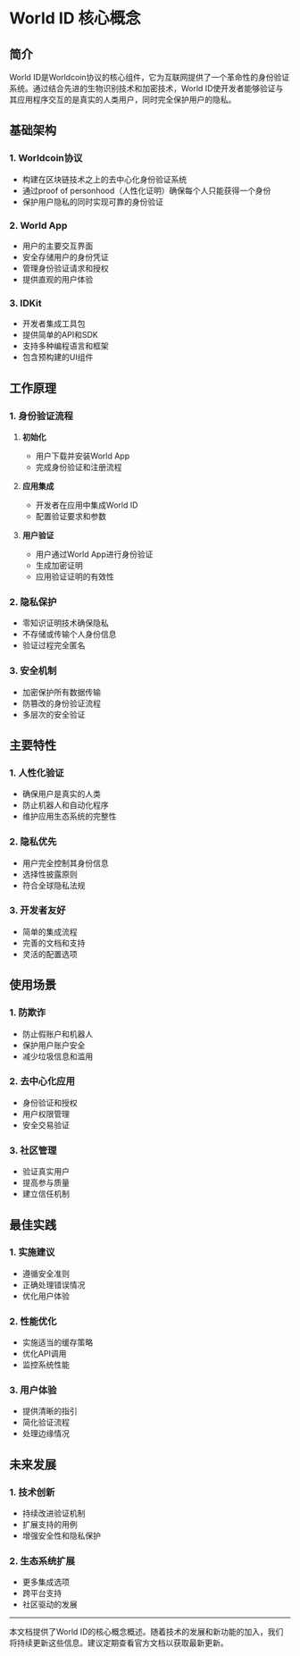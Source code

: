 # World ID 核心概念

## 简介

World ID是Worldcoin协议的核心组件，它为互联网提供了一个革命性的身份验证系统。通过结合先进的生物识别技术和加密技术，World ID使开发者能够验证与其应用程序交互的是真实的人类用户，同时完全保护用户的隐私。

## 基础架构

### 1. Worldcoin协议
- 构建在区块链技术之上的去中心化身份验证系统
- 通过proof of personhood（人性化证明）确保每个人只能获得一个身份
- 保护用户隐私的同时实现可靠的身份验证

### 2. World App
- 用户的主要交互界面
- 安全存储用户的身份凭证
- 管理身份验证请求和授权
- 提供直观的用户体验

### 3. IDKit
- 开发者集成工具包
- 提供简单的API和SDK
- 支持多种编程语言和框架
- 包含预构建的UI组件

## 工作原理

### 1. 身份验证流程
1. **初始化**
   - 用户下载并安装World App
   - 完成身份验证和注册流程

2. **应用集成**
   - 开发者在应用中集成World ID
   - 配置验证要求和参数

3. **用户验证**
   - 用户通过World App进行身份验证
   - 生成加密证明
   - 应用验证证明的有效性

### 2. 隐私保护
- 零知识证明技术确保隐私
- 不存储或传输个人身份信息
- 验证过程完全匿名

### 3. 安全机制
- 加密保护所有数据传输
- 防篡改的身份验证流程
- 多层次的安全验证

## 主要特性

### 1. 人性化验证
- 确保用户是真实的人类
- 防止机器人和自动化程序
- 维护应用生态系统的完整性

### 2. 隐私优先
- 用户完全控制其身份信息
- 选择性披露原则
- 符合全球隐私法规

### 3. 开发者友好
- 简单的集成流程
- 完善的文档和支持
- 灵活的配置选项

## 使用场景

### 1. 防欺诈
- 防止假账户和机器人
- 保护用户账户安全
- 减少垃圾信息和滥用

### 2. 去中心化应用
- 身份验证和授权
- 用户权限管理
- 安全交易验证

### 3. 社区管理
- 验证真实用户
- 提高参与质量
- 建立信任机制

## 最佳实践

### 1. 实施建议
- 遵循安全准则
- 正确处理错误情况
- 优化用户体验

### 2. 性能优化
- 实施适当的缓存策略
- 优化API调用
- 监控系统性能

### 3. 用户体验
- 提供清晰的指引
- 简化验证流程
- 处理边缘情况

## 未来发展

### 1. 技术创新
- 持续改进验证机制
- 扩展支持的用例
- 增强安全性和隐私保护

### 2. 生态系统扩展
- 更多集成选项
- 跨平台支持
- 社区驱动的发展

---

本文档提供了World ID的核心概念概述。随着技术的发展和新功能的加入，我们将持续更新这些信息。建议定期查看官方文档以获取最新更新。
